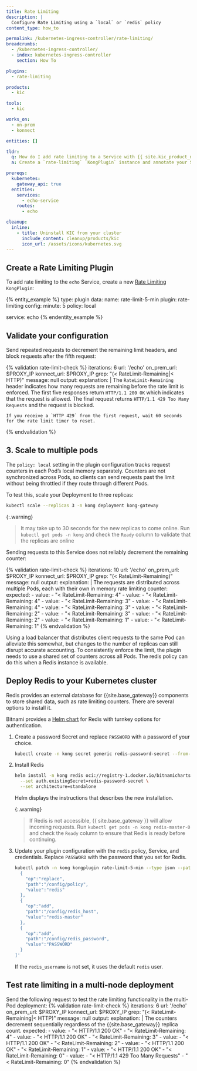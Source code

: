 ```yaml
---
title: Rate Limiting
description: |
  Configure Rate Limiting using a `local` or `redis` policy
content_type: how_to

permalink: /kubernetes-ingress-controller/rate-limiting/
breadcrumbs:
  - /kubernetes-ingress-controller/
  - index: kubernetes-ingress-controller
    section: How To

plugins:
  - rate-limiting

products:
  - kic

tools:
  - kic

works_on:
  - on-prem
  - konnect

entities: []

tldr:
  q: How do I add rate limiting to a Service with {{ site.kic_product_name }}?
  a: Create a `rate-limiting` `KongPlugin` instance and annotate your Service with the `konghq.com/plugins` annotation.

prereqs:
  kubernetes:
    gateway_api: true
  entities:
    services:
      - echo-service
    routes:
      - echo

cleanup:
  inline:
    - title: Uninstall KIC from your cluster
      include_content: cleanup/products/kic
      icon_url: /assets/icons/kubernetes.svg
---
```


## Create a Rate Limiting Plugin

To add rate limiting to the `echo` Service, create a new [Rate Limiting](/plugins/rate-limiting/) `KongPlugin`:

{% entity_example %}
type: plugin
data:
  name: rate-limit-5-min
  plugin: rate-limiting
  config:
    minute: 5
    policy: local

  service: echo
{% endentity_example %}

## Validate your configuration

Send repeated requests to decrement the remaining limit headers, and block requests after the fifth request:

{% validation rate-limit-check %}
iterations: 6
url: '/echo'
on_prem_url: $PROXY_IP
konnect_url: $PROXY_IP
grep: "(< RateLimit-Remaining|< HTTP)"
message: null
output:
  explanation: |
    The `RateLimit-Remaining` header indicates how many requests are remaining before the rate limit is enforced.  The first five responses return `HTTP/1.1 200 OK` which indicates that the request is allowed. The final request returns `HTTP/1.1 429 Too Many Requests` and the request is blocked.

    If you receive a `HTTP 429` from the first request, wait 60 seconds for the rate limit timer to reset.
{% endvalidation %}

## 3. Scale to multiple pods

The `policy: local` setting in the plugin configuration tracks request counters in each Pod’s local memory separately. Counters are not synchronized across Pods, so clients can send requests past the limit without being throttled if they route through different Pods.

To test this, scale your Deployment to three replicas:

```bash
kubectl scale --replicas 3 -n kong deployment kong-gateway
```

{:.warning}
> It may take up to 30 seconds for the new replicas to come online. Run `kubectl get pods -n kong` and check the `Ready` column to validate that the replicas are online

Sending requests to this Service does not reliably decrement the remaining counter:

{% validation rate-limit-check %}
iterations: 10
url: '/echo'
on_prem_url: $PROXY_IP
konnect_url: $PROXY_IP
grep: "(< RateLimit-Remaining)"
message: null
output:
  explanation: |
    The requests are distributed across multiple Pods, each with their own in memory rate limiting counter:
  expected:
    - value:
      - "< RateLimit-Remaining: 4"
    - value:
      - "< RateLimit-Remaining: 4"
    - value:
      - "< RateLimit-Remaining: 3"
    - value:
      - "< RateLimit-Remaining: 4"
    - value:
      - "< RateLimit-Remaining: 3"
    - value:
      - "< RateLimit-Remaining: 2"
    - value:
      - "< RateLimit-Remaining: 3"
    - value:
      - "< RateLimit-Remaining: 2"
    - value:
      - "< RateLimit-Remaining: 1"
    - value:
      - "< RateLimit-Remaining: 1"
{% endvalidation %}

Using a load balancer that distributes client requests to the same Pod can alleviate this somewhat, but changes to the number of replicas can still disrupt accurate accounting. To consistently enforce the limit, the plugin needs to use a shared set of counters across all Pods. The redis policy can do this when a Redis instance is available.

## Deploy Redis to your Kubernetes cluster

Redis provides an external database for {{site.base_gateway}} components to store shared data, such as rate limiting counters. There are several options to install it.

Bitnami provides a [Helm chart](https://github.com/bitnami/charts/tree/main/bitnami/redis) for Redis with turnkey options for authentication.

1.  Create a password Secret and replace `PASSWORD` with a password of your choice.

    ```bash
    kubectl create -n kong secret generic redis-password-secret --from-literal=redis-password=PASSWORD
    ```

1. Install Redis

    ```bash
    helm install -n kong redis oci://registry-1.docker.io/bitnamicharts/redis \
      --set auth.existingSecret=redis-password-secret \
      --set architecture=standalone
    ```

    Helm displays the instructions that describes the new installation.

    {:.warning}
    > If Redis is not accessible, {{ site.base_gateway }} will allow incoming requests. Run `kubectl get pods -n kong redis-master-0` and check the `Ready` column to ensure that Redis is ready before continuing.

1. Update your plugin configuration with the `redis` policy, Service, and credentials. Replace `PASSWORD` with the password that you set for Redis.

    ```bash
    kubectl patch -n kong kongplugin rate-limit-5-min --type json --patch '[
      {
        "op":"replace",
        "path":"/config/policy",
        "value":"redis"
      },
      {
        "op":"add",
        "path":"/config/redis_host",
        "value":"redis-master"
      },
      {
        "op":"add",
        "path":"/config/redis_password",
        "value":"PASSWORD"
      }
    ]'
    ```

    If the `redis_username` is not set, it uses the default `redis` user.

## Test rate limiting in a multi-node deployment

Send the following request to test the rate limiting functionality in the multi-Pod deployment:
{% validation rate-limit-check %}
iterations: 6
url: '/echo'
on_prem_url: $PROXY_IP
konnect_url: $PROXY_IP
grep: "(< RateLimit-Remaining|< HTTP)"
message: null
output:
  explanation: |
    The counters decrement sequentially regardless of the {{site.base_gateway}} replica count.
  expected:
    - value:
      - "< HTTP/1.1 200 OK"
      - "< RateLimit-Remaining: 4"
    - value:
      - "< HTTP/1.1 200 OK"
      - "< RateLimit-Remaining: 3"
    - value:
      - "< HTTP/1.1 200 OK"
      - "< RateLimit-Remaining: 2"
    - value:
      - "< HTTP/1.1 200 OK"
      - "< RateLimit-Remaining: 1"
    - value:
      - "< HTTP/1.1 200 OK"
      - "< RateLimit-Remaining: 0"
    - value:
      - "< HTTP/1.1 429 Too Many Requests"
      - "< RateLimit-Remaining: 0"
{% endvalidation %}